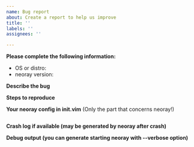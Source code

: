 ```yaml
---
name: Bug report
about: Create a report to help us improve
title: ''
labels: ''
assignees: ''

---
```


**Please complete the following information:**
 - OS or distro:
 - neoray version:

**Describe the bug**

**Steps to reproduce**

**Your neoray config in init.vim** (Only the part that concerns neoray!)
```vim

```

**Crash log if available (may be generated by neoray after crash)**

**Debug output (you can generate starting neoray with --verbose option)**
